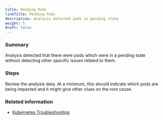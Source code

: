 ```yaml
---
title: Pending Pods
linkTitle: Pending Pods
description: Analysis detected pods in pending state
weight: 5
draft: false
---
```


### Summary
Analysis detected that there were pods which were in a pending state without detecting other specific issues related to them.

### Steps
Review the analysis data. At a minimum, this should indicate which pods are being impacted and it might give other clues on the root cause.

### Related information
* [Kubernetes Troubleshooting](https://kubernetes.io/docs/tasks/debug-application-cluster/troubleshooting/)
